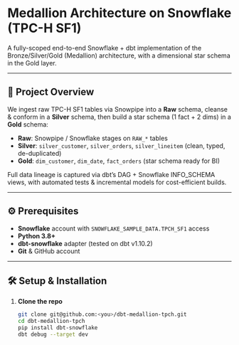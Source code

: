 # Medallion Architecture on Snowflake (TPC-H SF1)

A fully-scoped end-to-end Snowflake + dbt implementation of the Bronze/Silver/Gold (Medallion) architecture, with a dimensional star schema in the Gold layer.  

---

## 🚀 Project Overview

We ingest raw TPC-H SF1 tables via Snowpipe into a **Raw** schema, cleanse & conform in a **Silver** schema, then build a star schema (1 fact + 2 dims) in a **Gold** schema:

- **Raw**: Snowpipe / Snowflake stages on `RAW_*` tables  
- **Silver**: `silver_customer`, `silver_orders`, `silver_lineitem` (clean, typed, de-duplicated)  
- **Gold**: `dim_customer`, `dim_date`, `fact_orders` (star schema ready for BI)  

Full data lineage is captured via dbt’s DAG + Snowflake INFO_SCHEMA views, with automated tests & incremental models for cost-efficient builds.

---

## ⚙️ Prerequisites

- **Snowflake** account with `SNOWFLAKE_SAMPLE_DATA.TPCH_SF1` access  
- **Python 3.8+**  
- **dbt-snowflake** adapter (tested on dbt v1.10.2)  
- **Git** & GitHub account  

---

## 🛠️ Setup & Installation

1. **Clone the repo**  
   ```bash
   git clone git@github.com:<you>/dbt-medallion-tpch.git
   cd dbt-medallion-tpch
   pip install dbt-snowflake
   dbt debug --target dev
